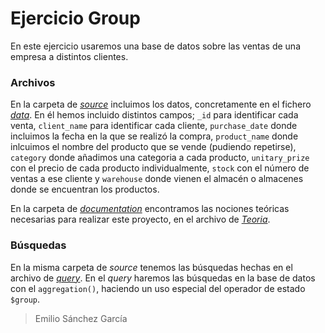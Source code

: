 # Ejercicio Group

En este ejercicio usaremos una base de datos sobre las ventas de una empresa a distintos clientes.


### Archivos

En la carpeta de *[source](https://github.com/SanchezGarciaEmilio/2021-02-11_group/tree/main/src)* incluimos los datos, concretamente en el fichero *[data](https://github.com/SanchezGarciaEmilio/2021-02-11_group/blob/main/src/data.js)*.
En él hemos incluido distintos campos; `_id` para identificar cada venta, `client_name` para identificar cada cliente, `purchase_date` donde incluimos la fecha en la que se realizó la compra, `product_name` donde inlcuimos el nombre del producto que se vende (pudiendo repetirse), `category` donde añadimos una categoria a cada producto, `unitary_prize` con el precio de cada producto individualmente, `stock` con el número de ventas a ese cliente y `warehouse` donde vienen el almacén o almacenes donde se encuentran los productos.

En la carpeta de *[documentation](https://github.com/SanchezGarciaEmilio/2021-02-11_group/tree/main/doc)* encontramos las nociones teóricas necesarias para realizar este proyecto, en el archivo de *[Teoria](https://github.com/SanchezGarciaEmilio/2021-02-11_group/blob/main/doc/Teoria.pdf)*.


### Búsquedas

En la misma carpeta de *source* tenemos las búsquedas hechas en el archivo de *[query](https://github.com/SanchezGarciaEmilio/2021-02-11_group/blob/main/src/query.js)*.
En el *query* haremos las búsquedas en la base de datos con el `aggregation()`, haciendo un uso especial del operador de estado `$group`.


> Emilio Sánchez García